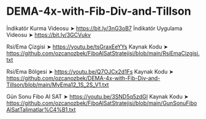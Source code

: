 # DEMA-4x-with-Fib-Div-and-Tillson

İndikatör Kurma Videosu ➤ https://bit.ly/3nG3oB7
İndikatör Uygulama Videosu ➤ https://bit.ly/3GCVukv


Rsi/Ema Çizgisi ➤ https://youtu.be/tsGraxEeYYs
Kaynak Kodu ➤ https://github.com/ozcanozbek/FiboAlSatStratejisi/blob/main/RsiEmaCizgisi.txt

Rsi/Ema Bölgesi ➤ https://youtu.be/Q7OJCx2d1Fs
Kaynak Kodu ➤ https://github.com/ozcanozbek/DEMA-4x-with-Fib-Div-and-Tillson/blob/main/MyEma12_1S_2S_V1.txt

Gün Sonu Fibo Al SAT  ➤ https://youtu.be/3SND5q5zdGI
Kaynak Kodu ➤ https://github.com/ozcanozbek/FiboAlSatStratejisi/blob/main/GunSonuFiboAlSatTalimatlar%C4%B1.txt
